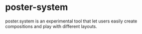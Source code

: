 # poster-system
poster.system is an experimental tool that let users easily create compositions and play with different layouts.
